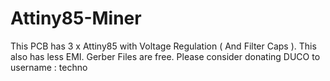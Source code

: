 # Attiny85-Miner
This PCB has 3 x Attiny85 with Voltage Regulation ( And Filter Caps ). This also has less EMI. Gerber Files are free. Please consider donating DUCO to username : techno 
